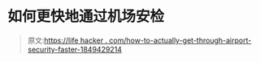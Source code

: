 # 如何更快地通过机场安检

> 原文:[https://life hacker . com/how-to-actually-get-through-airport-security-faster-1849429214](https://lifehacker.com/how-to-actually-get-through-airport-security-faster-1849429214)